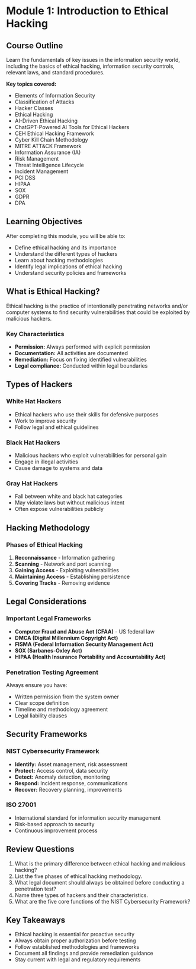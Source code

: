 # Module 1: Introduction to Ethical Hacking

## Course Outline

Learn the fundamentals of key issues in the information security world, including the basics of ethical hacking, information security controls, relevant laws, and standard procedures.

**Key topics covered:**

- Elements of Information Security
- Classification of Attacks
- Hacker Classes
- Ethical Hacking
- AI-Driven Ethical Hacking
- ChatGPT-Powered AI Tools for Ethical Hackers
- CEH Ethical Hacking Framework
- Cyber Kill Chain Methodology
- MITRE ATT&CK Framework
- Information Assurance (IA)
- Risk Management
- Threat Intelligence Lifecycle
- Incident Management
- PCI DSS
- HIPAA
- SOX
- GDPR
- DPA

## Learning Objectives

After completing this module, you will be able to:

- Define ethical hacking and its importance
- Understand the different types of hackers
- Learn about hacking methodologies
- Identify legal implications of ethical hacking
- Understand security policies and frameworks

## What is Ethical Hacking?

Ethical hacking is the practice of intentionally penetrating networks and/or computer systems to find security vulnerabilities that could be exploited by malicious hackers.

### Key Characteristics

- **Permission:** Always performed with explicit permission
- **Documentation:** All activities are documented
- **Remediation:** Focus on fixing identified vulnerabilities
- **Legal compliance:** Conducted within legal boundaries

## Types of Hackers

### White Hat Hackers

- Ethical hackers who use their skills for defensive purposes
- Work to improve security
- Follow legal and ethical guidelines

### Black Hat Hackers

- Malicious hackers who exploit vulnerabilities for personal gain
- Engage in illegal activities
- Cause damage to systems and data

### Gray Hat Hackers

- Fall between white and black hat categories
- May violate laws but without malicious intent
- Often expose vulnerabilities publicly

## Hacking Methodology

### Phases of Ethical Hacking

1. **Reconnaissance** - Information gathering
2. **Scanning** - Network and port scanning
3. **Gaining Access** - Exploiting vulnerabilities
4. **Maintaining Access** - Establishing persistence
5. **Covering Tracks** - Removing evidence

## Legal Considerations

### Important Legal Frameworks

- **Computer Fraud and Abuse Act (CFAA)** - US federal law
- **DMCA (Digital Millennium Copyright Act)**
- **FISMA (Federal Information Security Management Act)**
- **SOX (Sarbanes-Oxley Act)**
- **HIPAA (Health Insurance Portability and Accountability Act)**

### Penetration Testing Agreement

Always ensure you have:

- Written permission from the system owner
- Clear scope definition
- Timeline and methodology agreement
- Legal liability clauses

## Security Frameworks

### NIST Cybersecurity Framework

- **Identify:** Asset management, risk assessment
- **Protect:** Access control, data security
- **Detect:** Anomaly detection, monitoring
- **Respond:** Incident response, communications
- **Recover:** Recovery planning, improvements

### ISO 27001

- International standard for information security management
- Risk-based approach to security
- Continuous improvement process

## Review Questions

1. What is the primary difference between ethical hacking and malicious hacking?
2. List the five phases of ethical hacking methodology.
3. What legal document should always be obtained before conducting a penetration test?
4. Name three types of hackers and their characteristics.
5. What are the five core functions of the NIST Cybersecurity Framework?

## Key Takeaways

- Ethical hacking is essential for proactive security
- Always obtain proper authorization before testing
- Follow established methodologies and frameworks
- Document all findings and provide remediation guidance
- Stay current with legal and regulatory requirements
